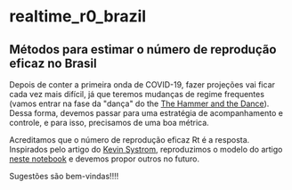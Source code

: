 # realtime_r0_brazil

## Métodos para estimar o número de reprodução eficaz no Brasil

Depois de conter a primeira onda de COVID-19, fazer projeções vai ficar cada vez mais difícil, já que teremos mudanças de regime frequentes (vamos entrar na fase da "dança" do the [The Hammer and the Dance](https://medium.com/@tomaspueyo/coronavirus-the-hammer-and-the-dance-be9337092b56)). Dessa forma, devemos passar para uma estratégia de acompanhamento e controle, e para isso, precisamos de uma boa métrica.

Acreditamos que o número de reprodução eficaz Rt é a resposta. Inspirados pelo artigo do [Kevin Systrom](http://systrom.com/blog/the-metric-we-need-to-manage-covid-19/), reproduzimos o modelo do artigo [neste notebook](https://github.com/gdmarmerola/realtime_r0_brazil/blob/master/realtime_r0_brazil.ipynb) e devemos propor outros no futuro.

Sugestões são bem-vindas!!!!
